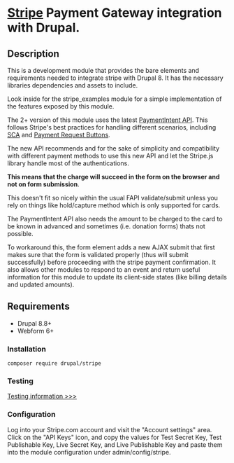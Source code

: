 # [Stripe](https://stripe.com/) Payment Gateway integration with Drupal.

## Description

This is a development module that provides the bare elements and requirements
needed to integrate stripe with Drupal 8. It has the necessary libraries
dependencies and assets to include.

Look inside for the stripe_examples module for a simple implementation of the
features exposed by this module.

The 2+ version of this module uses the latest [PaymentIntent API](https://stripe.com/docs/payments/payment-intents). This follows Stripe's best practices for handling different scenarios, including [SCA](https://stripe.com/docs/strong-customer-authentication) and [Payment Request Buttons](https://stripe.com/docs/stripe-js/elements/payment-request-button).

The new API recommends and for the sake of simplicity and compatibility with different payment methods to use this new API and let the Stripe.js library handle most of the authentications.

**This means that the charge will succeed in the form on the browser and not on form submission**.

This doesn't fit so nicely within the usual FAPI validate/submit unless you rely on things like hold/capture method which is only supported for cards.

The PaymentIntent API also needs the amount to be charged to the card to be known in advanced and sometimes (i.e. donation forms) thats not possible.

To workaround this, the form element adds a new AJAX submit that first makes sure that the form is validated properly (thus will submit successfully) before proceeding with the stripe payment confirmation. It also allows other modules to respond to an event and return useful information for this module to update its client-side states (like billing details and updated amounts).



## Requirements

- Drupal 8.8+
- Webform 6+

### Installation
```
composer require drupal/stripe
```

### Testing
[Testing information >>>](https://stripe.com/docs/testing)

### Configuration

Log into your Stripe.com account and visit the "Account settings" area. Click
on the "API Keys" icon, and copy the values for Test Secret Key,
Test Publishable Key, Live Secret Key, and Live Publishable Key and paste them
into the module configuration under admin/config/stripe.
